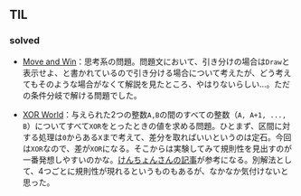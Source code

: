 ## TIL

### solved

* [Move and Win](https://atcoder.jp/contests/agc020/tasks/agc020_a)：思考系の問題。問題文において、引き分けの場合は`Draw`と表示せよ、と書かれているので引き分ける場合について考えたが、どう考えてもそのような場合がなくて解説を見たところ、やはりないらしい...。ただの条件分岐で解ける問題でした。

* [XOR World](https://atcoder.jp/contests/abc121/tasks/abc121_d)：与えられた2つの整数`A,B`の間のすべての整数（`A, A+1, ..., B`）についてすべて`XOR`をとったときの値を求める問題。ひとまず、区間に対する処理は`0`からある`X`まで考えて、差分を取ればいいというのは定石。今回は`XOR`なので、差が`XOR`になる。そこからは実験してみて規則性を見出すのが一番発想しやすいのかな。[けんちょんさんの記事](https://drken1215.hatenablog.com/entry/2019/03/09/224100)が参考になる。別解法として、4つごとに規則性が現れるというものもあるが、なかなか気付けないと思った。